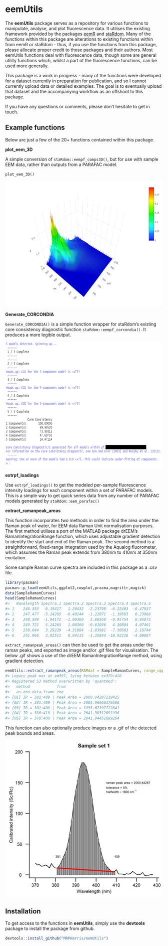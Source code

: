 
<!-- README.md is generated from README.Rmd. Please edit that file -->

# eemUtils

<!-- badges: start -->
<!-- badges: end -->

The **eemUtils** package serves as a repository for various functions to
manipulate, analyse, and plot fluorescence data. It utilises the
existing framework provided by the packages
[eemR](https://cran.r-project.org/web/packages/eemR/index.html) and
[staRdom](https://github.com/MatthiasPucher/staRdom). Many of the
functions within this package are alterations to existing functions
within from eemR or staRdom - thus, if you use the functions from this
package, please allocate proper credit to those packages and their
authors. Most eemUtils functions deal with fluorescence data, though
some are general utility functions which, whilst a part of the
fluorescence functions, can be used more generally.

This package is a work in progress - many of the functions were
developed for a dataset currently in preparation for publication, and so
I cannot currently upload data or detailed examples. The goal is to
eventually upload that dataset and the accompanying workflow as an
offshoot to this package.

If you have any questions or comments, please don’t hesitate to get in
touch.

## Example functions

Below are just a few of the 20+ functions contained within this package.

**plot\_eem\_3D**

A simple conversion of `staRdom::eempf_comps3D()`, but for use with
sample EEM data, rather than outputs from a PARAFAC model.

    plot_eem_3D()

<p align="center">
<img src="man/figures/3D_eem_example.png" height="400px" />
</p>

**Generate\_CORCONDIA**

`Generate_CORCONDIA()` is a simple function wrapper for staRdom’s
existing core consistency diagnostic function
`staRdom::eempf_corcondia()`. It produces a more legible output.

<p align="center">
<img src="man/figures/generate_CORCONDIA_example.PNG" height="400px" />
</p>

**extrpf\_loadings**

Use `extrpf_loadings()` to get the modeled per-sample fluorescence
intensity loadings for each component within a set of PARAFAC models.
This is a simple way to get quick series data from any number of PARAFAC
models generated by `staRdom::eem_parafac()`

**extract\_ramanpeak\_areas**

This function incorporates two methods in order to find the area under
the Raman peak of water, for EEM data Raman Unit normalisation purposes.
The first method utilises a port of the MATLAB package drEEM’s
RamanIntegrationRange function, which uses adjustable gradient detection
to identify the start and end of the Raman peak. The second method is a
straightforward, fixed-range integration used by the Aqualog
fluorometer, which assumes the Raman peak extends from 380nm to 410nm at
350nm excitation.

Some sample Raman curve spectra are included in this package as a .csv
file.

``` r
library(pacman)
pacman::p_load(eemUtils,ggplot2,cowplot,pracma,magrittr,magick)
data(SampleRamanCurves)
head(SampleRamanCurves)
#>   Wavelength Spectra.1 Spectra.2 Spectra.3 Spectra.4 Spectra.5
#> 1    246.355   0.19417   1.20432  -2.23798  -6.22403  -0.47937
#> 2    247.477  -5.24265  -0.40144  -1.22071  -1.19693   0.23968
#> 3    248.599  -1.94172  -1.00360   3.86560  -0.95754   0.95873
#> 4    249.721   5.24265   1.00360  -0.61036   4.30894   4.07461
#> 5    250.844   3.29229  -4.31084  -1.83981  -7.30603   2.16744
#> 6    251.966   3.02511   8.04115  -1.35844 -10.92216  -4.00087
```

`extract_ramanpeak_areas()` can then be used to get the areas under the
raman peaks, and exported as image and/or .gif files for visualisation.
The below .gif shows a use of the drEEM RamanIntegrationRange method,
using gradient detection.

``` r
eemUtils::extract_ramanpeak_areas(RAMdat = SampleRamanCurves, range_upper = 500, method = "RIR", output_dir = NULL, gif = FALSE)
#> Legacy peak max at em397, lying between ex370:428
#> Registered S3 method overwritten by 'quantmod':
#>   method            from
#>   as.zoo.data.frame zoo
#> [01] IR = 381:409 | Peak Area = 2000.84287218425
#> [02] IR = 381:409 | Peak Area = 2005.96666376586
#> [03] IR = 381:408 | Peak Area = 1995.67397722841
#> [04] IR = 380:410 | Peak Area = 2041.30312091936
#> [05] IR = 378:408 | Peak Area = 2041.94451089284
```

This function can also optionally produce images or a .gif of the
detected peak bounds and areas.

<p align="center">
<img src="man/figures/Peaks_RIR.gif" height="500px" />
</p>

## Installation

To get access to the functions in **eemUtils**, simply use the
**devtools** package to install the package from github.

``` r
devtools::install_github("MRPHarris/eemUtils")
```
